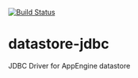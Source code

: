 [![Build Status](https://travis-ci.org/nhuttrung/datastore-jdbc.svg?branch=master)](https://travis-ci.org/nhuttrung/datastore-jdbc)

# datastore-jdbc
JDBC Driver for AppEngine datastore

